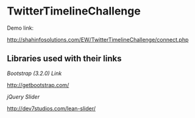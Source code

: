 TwitterTimelineChallenge
=======================

Demo link:

http://shahinfosolutions.com/EW/TwitterTimelineChallenge/connect.php

Libraries used with their links
---------------------------------------------

*Bootstrap (3.2.0) Link*

http://getbootstrap.com/ 


*jQuery Slider*

http://dev7studios.com/lean-slider/